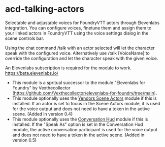 # acd-talking-actors
Selectable and adjustable voices for FoundryVTT actors through Elevenlabs integration. You can configure voices, finetune them and assign them to your linked actors in FoundryVTT using the voice settings dialog in the scene controls bar.

Using the chat command /talk with an actor selected will let the character speak with the configured voice. Alternatively use /talk [VoiceName] to override the configuration and let the character speak with the given voice.

An Elevenlabs subscription is required for the module to work. https://beta.elevenlabs.io/

* This module is a spritual successor to the module "Elevenlabs for Foundry" by Vexthecollector (https://github.com/Vexthecollector/elevenlabs-for-foundry/tree/main).
* This module optionally uses the [Yendors Scene Actors](https://foundryvtt.com/packages/yendors-scene-actors) module if this is installed. If an actor is set to focus in the Scene Actors module, it is used for the voice output and does not need to have a token in the active scene. (Added in version 0.4)
* This module optionally uses the [Conversation Hud](https://foundryvtt.com/packages/conversation-hud) module if this is installed. If the "Speak As" option is set in the Conversation Hud module, the active conversation participant is used for the voice output and does not need to have a token in the active scene. (Added in version 0.5)
